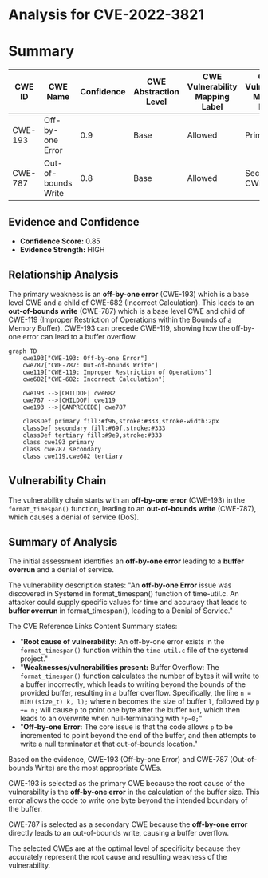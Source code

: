 # Analysis for CVE-2022-3821

# Summary
| CWE ID | CWE Name | Confidence | CWE Abstraction Level | CWE Vulnerability Mapping Label | CWE-Vulnerability Mapping Notes |
|---|---|---|---|---|---|
| CWE-193 | Off-by-one Error | 0.9 | Base | Allowed | Primary CWE |
| CWE-787 | Out-of-bounds Write | 0.8 | Base | Allowed | Secondary CWE |

## Evidence and Confidence

*   **Confidence Score:** 0.85
*   **Evidence Strength:** HIGH

## Relationship Analysis
The primary weakness is an **off-by-one error** (CWE-193) which is a base level CWE and a child of CWE-682 (Incorrect Calculation). This leads to an **out-of-bounds write** (CWE-787) which is a base level CWE and child of CWE-119 (Improper Restriction of Operations within the Bounds of a Memory Buffer). CWE-193 can precede CWE-119, showing how the off-by-one error can lead to a buffer overflow.

```mermaid
graph TD
    cwe193["CWE-193: Off-by-one Error"]
    cwe787["CWE-787: Out-of-bounds Write"]
    cwe119["CWE-119: Improper Restriction of Operations"]
    cwe682["CWE-682: Incorrect Calculation"]

    cwe193 -->|CHILDOF| cwe682
    cwe787 -->|CHILDOF| cwe119
    cwe193 -->|CANPRECEDE| cwe787

    classDef primary fill:#f96,stroke:#333,stroke-width:2px
    classDef secondary fill:#69f,stroke:#333
    classDef tertiary fill:#9e9,stroke:#333
    class cwe193 primary
    class cwe787 secondary
    class cwe119,cwe682 tertiary
```

## Vulnerability Chain
The vulnerability chain starts with an **off-by-one error** (CWE-193) in the `format_timespan()` function, leading to an **out-of-bounds write** (CWE-787), which causes a denial of service (DoS).

## Summary of Analysis
The initial assessment identifies an **off-by-one error** leading to a **buffer overrun** and a denial of service.

The vulnerability description states: "An **off-by-one Error** issue was discovered in Systemd in format_timespan() function of time-util.c. An attacker could supply specific values for time and accuracy that leads to **buffer overrun** in format_timespan(), leading to a Denial of Service."

The CVE Reference Links Content Summary states:
- "**Root cause of vulnerability:** An off-by-one error exists in the `format_timespan()` function within the `time-util.c` file of the systemd project."
- "**Weaknesses/vulnerabilities present:** Buffer Overflow: The `format_timespan()` function calculates the number of bytes it will write to a buffer incorrectly, which leads to writing beyond the bounds of the provided buffer, resulting in a buffer overflow. Specifically, the line `n = MIN((size_t) k, l);` where `n` becomes the size of buffer `l`, followed by `p += n;` will cause `p` to point one byte after the buffer `buf`, which then leads to an overwrite when null-terminating with `*p=0;`"
- "**Off-by-one Error:** The core issue is that the code allows `p` to be incremented to point beyond the end of the buffer, and then attempts to write a null terminator at that out-of-bounds location."

Based on the evidence, CWE-193 (Off-by-one Error) and CWE-787 (Out-of-bounds Write) are the most appropriate CWEs.

CWE-193 is selected as the primary CWE because the root cause of the vulnerability is the **off-by-one error** in the calculation of the buffer size. This error allows the code to write one byte beyond the intended boundary of the buffer.

CWE-787 is selected as a secondary CWE because the **off-by-one error** directly leads to an out-of-bounds write, causing a buffer overflow.

The selected CWEs are at the optimal level of specificity because they accurately represent the root cause and resulting weakness of the vulnerability.